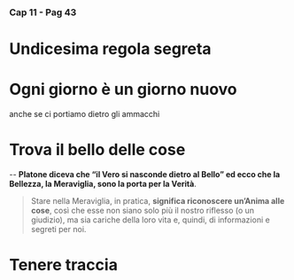 ### Cap 11 - Pag 43

# Undicesima regola segreta

# Ogni giorno è un giorno nuovo

anche se ci portiamo dietro gli ammacchi

# Trova il bello delle cose

--
**Platone diceva che “il Vero si nasconde dietro al Bello” ed ecco che la Bellezza, la Meraviglia, sono la porta per la Verità**.

> Stare nella Meraviglia, in pratica, **significa riconoscere un’Anima alle cose**, così che esse non siano solo più il nostro riflesso (o un giudizio), ma sia cariche della loro vita e, quindi, di informazioni e segreti per noi.

# Tenere traccia

<!--stackedit_data:
eyJoaXN0b3J5IjpbNzIxNTU5NjIxXX0=
-->
